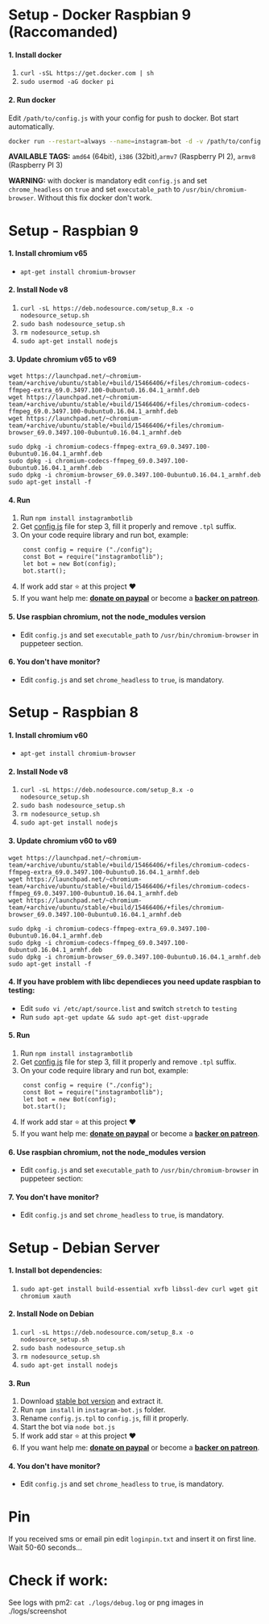 # Setup - Docker Raspbian 9 (Raccomanded)
#### 1. Install docker 
1. `curl -sSL https://get.docker.com | sh`
2. `sudo usermod -aG docker pi`

#### 2. Run docker
Edit `/path/to/config.js` with your config for push to docker. Bot start automatically.
```sh
docker run --restart=always --name=instagram-bot -d -v /path/to/config.js:/app/configs/config.js socialmanagertools/instagram-bot.js:armv8
```

**AVAILABLE TAGS:** `amd64` (64bit), `i386` (32bit),`armv7` (Raspberry PI 2), `armv8` (Raspberry PI 3)

**WARNING:** with docker is mandatory edit `config.js` and set `chrome_headless` on `true` and set `executable_path` to `/usr/bin/chromium-browser`. Without this fix docker don't work.

# Setup - Raspbian 9
#### 1. Install chromium v65
- `apt-get install chromium-browser`

#### 2. Install Node v8
1. `curl -sL https://deb.nodesource.com/setup_8.x -o nodesource_setup.sh `
2. `sudo bash nodesource_setup.sh`
3. `rm nodesource_setup.sh`
4. `sudo apt-get install nodejs`

#### 3. Update chromium v65 to v69
```
wget https://launchpad.net/~chromium-team/+archive/ubuntu/stable/+build/15466406/+files/chromium-codecs-ffmpeg-extra_69.0.3497.100-0ubuntu0.16.04.1_armhf.deb
wget https://launchpad.net/~chromium-team/+archive/ubuntu/stable/+build/15466406/+files/chromium-codecs-ffmpeg_69.0.3497.100-0ubuntu0.16.04.1_armhf.deb
wget https://launchpad.net/~chromium-team/+archive/ubuntu/stable/+build/15466406/+files/chromium-browser_69.0.3497.100-0ubuntu0.16.04.1_armhf.deb

sudo dpkg -i chromium-codecs-ffmpeg-extra_69.0.3497.100-0ubuntu0.16.04.1_armhf.deb
sudo dpkg -i chromium-codecs-ffmpeg_69.0.3497.100-0ubuntu0.16.04.1_armhf.deb
sudo dpkg -i chromium-browser_69.0.3497.100-0ubuntu0.16.04.1_armhf.deb
sudo apt-get install -f
```

#### 4. Run
1. Run `npm install instagrambotlib`
2. Get [config.js](https://raw.githubusercontent.com/social-manager-tools/instagram-bot-lib/0.9.4/config.js.tpl) file for step 3, fill it properly and remove `.tpl` suffix.
3. On your code require library and run bot, example:
```
    const config = require ("./config");
    const Bot = require("instagrambotlib");
    let bot = new Bot(config);
    bot.start();
```
4. If work add star :star: at this project :heart:
5. If you want help me: **[donate on paypal](http://paypal.ptkdev.io)** or become a **[backer on patreon](http://patreon.ptkdev.io)**.

#### 5. Use raspbian chromium, not the node_modules version
- Edit `config.js` and set `executable_path` to `/usr/bin/chromium-browser` in puppeteer section.

#### 6. You don't have monitor?
- Edit `config.js` and set `chrome_headless` to `true`, is mandatory.

# Setup - Raspbian 8
#### 1. Install chromium v60
- `apt-get install chromium-browser`

#### 2. Install Node v8
1. `curl -sL https://deb.nodesource.com/setup_8.x -o nodesource_setup.sh `
2. `sudo bash nodesource_setup.sh`
3. `rm nodesource_setup.sh`
4. `sudo apt-get install nodejs`

#### 3. Update chromium v60 to v69
```
wget https://launchpad.net/~chromium-team/+archive/ubuntu/stable/+build/15466406/+files/chromium-codecs-ffmpeg-extra_69.0.3497.100-0ubuntu0.16.04.1_armhf.deb
wget https://launchpad.net/~chromium-team/+archive/ubuntu/stable/+build/15466406/+files/chromium-codecs-ffmpeg_69.0.3497.100-0ubuntu0.16.04.1_armhf.deb
wget https://launchpad.net/~chromium-team/+archive/ubuntu/stable/+build/15466406/+files/chromium-browser_69.0.3497.100-0ubuntu0.16.04.1_armhf.deb

sudo dpkg -i chromium-codecs-ffmpeg-extra_69.0.3497.100-0ubuntu0.16.04.1_armhf.deb
sudo dpkg -i chromium-codecs-ffmpeg_69.0.3497.100-0ubuntu0.16.04.1_armhf.deb
sudo dpkg -i chromium-browser_69.0.3497.100-0ubuntu0.16.04.1_armhf.deb
sudo apt-get install -f
```

#### 4. If you have problem with libc dependieces you need update raspbian to testing:
- Edit `sudo vi /etc/apt/source.list` and switch `stretch` to `testing`
- Run `sudo apt-get update && sudo apt-get dist-upgrade`

#### 5. Run
1. Run `npm install instagrambotlib`
2. Get [config.js](https://raw.githubusercontent.com/social-manager-tools/instagram-bot-lib/0.9.4/config.js.tpl) file for step 3, fill it properly and remove `.tpl` suffix.
3. On your code require library and run bot, example:
```
    const config = require ("./config");
    const Bot = require("instagrambotlib");
    let bot = new Bot(config);
    bot.start();
```
4. If work add star :star: at this project :heart:
5. If you want help me: **[donate on paypal](http://paypal.ptkdev.io)** or become a **[backer on patreon](http://patreon.ptkdev.io)**.

#### 6. Use raspbian chromium, not the node_modules version
- Edit `config.js` and set `executable_path` to `/usr/bin/chromium-browser` in puppeteer section:

#### 7. You don't have monitor?
- Edit `config.js` and set `chrome_headless` to `true`, is mandatory.

# Setup - Debian Server
#### 1. Install bot dependencies:
1. `sudo apt-get install build-essential xvfb libssl-dev curl wget git chromium xauth`

#### 2. Install Node on Debian
1. `curl -sL https://deb.nodesource.com/setup_8.x -o nodesource_setup.sh `
2. `sudo bash nodesource_setup.sh`
3. `rm nodesource_setup.sh`
4. `sudo apt-get install nodejs`

#### 3. Run
1. Download [stable bot version](https://github.com/social-manager-tools/instagram-bot.js/releases) and extract it.
2. Run `npm install` in `instagram-bot.js` folder.
3. Rename `config.js.tpl` to `config.js`, fill it properly.
4. Start the bot via `node bot.js`
5. If work add star :star: at this project :heart:
6. If you want help me: <b><a href="http://paypal.ptkdev.io">donate on paypal</a></b> or become a <b><a href="http://patreon.ptkdev.io">backer on patreon</a></b>.

#### 4. You don't have monitor?
- Edit `config.js` and set `chrome_headless` to `true`, is mandatory.

# Pin
If you received sms or email pin edit `loginpin.txt` and insert it on first line. Wait 50-60 seconds...

# Check if work:
See logs with pm2: `cat ./logs/debug.log` or png images in ./logs/screenshot
